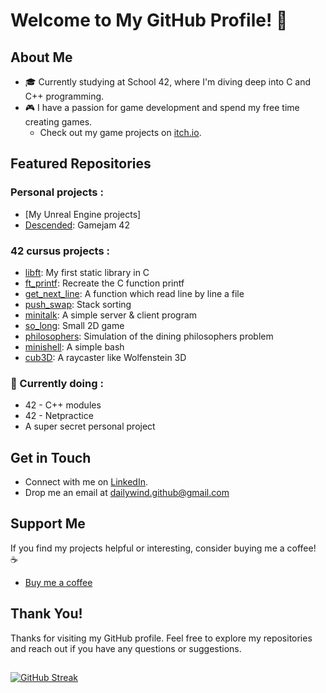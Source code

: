 # Welcome to My GitHub Profile! 👋

## About Me
- 🎓 Currently studying at School 42, where I'm diving deep into C and C++ programming.
- 🎮 I have a passion for game development and spend my free time creating games.
  - Check out my game projects on [itch.io](https://dailywind.itch.io/).

## Featured Repositories
### Personal projects :
- [My Unreal Engine projects]
- [Descended](https://hasyxd.itch.io/descended): Gamejam 42
  
### 42 cursus projects :
- [libft](https://github.com/DailyWind00/libft): My first static library in C
- [ft_printf](https://github.com/DailyWind00/ft_printf): Recreate the C function printf 
- [get_next_line](https://github.com/DailyWind00/get_next_line): A function which read line by line a file
- [push_swap](https://github.com/DailyWind00/push_swap): Stack sorting
- [minitalk](https://github.com/DailyWind00/minitalk): A simple server & client program
- [so_long](https://github.com/DailyWind00/so_long): Small 2D game
- [philosophers](https://github.com/DailyWind00/philosophers): Simulation of the dining philosophers problem
- [minishell](https://github.com/DailyWind00/minishell/tree/main): A simple bash
- [cub3D](https://github.com/DailyWind00/Cub3D): A raycaster like Wolfenstein 3D

### 🚧 Currently doing :
- 42 - C++ modules
- 42 - Netpractice
- A super secret personal project

## Get in Touch
- Connect with me on [LinkedIn](https://www.linkedin.com/in/ma%C3%ABl-gallais-0966022b3/).
- Drop me an email at dailywind.github@gmail.com

## Support Me
If you find my projects helpful or interesting, consider buying me a coffee! ☕️
- [Buy me a coffee](https://fr.tipeee.com/dailywind)

## Thank You!
Thanks for visiting my GitHub profile. Feel free to explore my repositories and reach out if you have any questions or suggestions.

 ##
 <a href="https://git.io/streak-stats"><img src="https://streak-stats.demolab.com?user=DailyWind&theme=ambient-gradient&border_radius=50" alt="GitHub Streak" /></a> 
